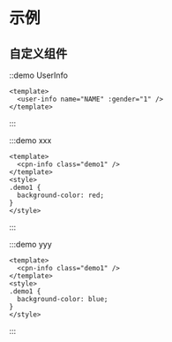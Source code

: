 # 示例

## 自定义组件

::demo UserInfo

```vue
<template>
  <user-info name="NAME" :gender="1" />
</template>
```

:::

:::demo xxx

```vue
<template>
  <cpn-info class="demo1" />
</template>
<style>
.demo1 {
  background-color: red;
}
</style>
```

:::

:::demo yyy

```vue
<template>
  <cpn-info class="demo1" />
</template>
<style>
.demo1 {
  background-color: blue;
}
</style>
```

:::
